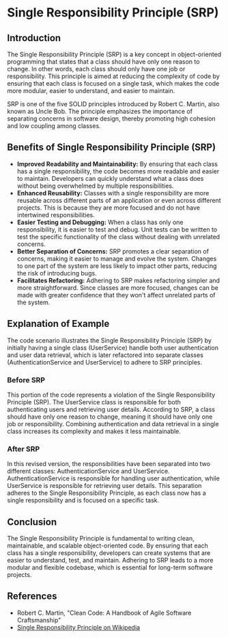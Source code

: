 # Single Responsibility Principle (SRP)

## Introduction

The Single Responsibility Principle (SRP) is a key concept in object-oriented programming that states that a class should have only one reason to change. In other words, each class should only have one job or responsibility. This principle is aimed at reducing the complexity of code by ensuring that each class is focused on a single task, which makes the code more modular, easier to understand, and easier to maintain.

SRP is one of the five SOLID principles introduced by Robert C. Martin, also known as Uncle Bob. The principle emphasizes the importance of separating concerns in software design, thereby promoting high cohesion and low coupling among classes.

## Benefits of Single Responsibility Principle (SRP)

- **Improved Readability and Maintainability:** By ensuring that each class has a single responsibility, the code becomes more readable and easier to maintain. Developers can quickly understand what a class does without being overwhelmed by multiple responsibilities.
- **Enhanced Reusability:** Classes with a single responsibility are more reusable across different parts of an application or even across different projects. This is because they are more focused and do not have intertwined responsibilities.
- **Easier Testing and Debugging:** When a class has only one responsibility, it is easier to test and debug. Unit tests can be written to test the specific functionality of the class without dealing with unrelated concerns.
- **Better Separation of Concerns:** SRP promotes a clear separation of concerns, making it easier to manage and evolve the system. Changes to one part of the system are less likely to impact other parts, reducing the risk of introducing bugs.
- **Facilitates Refactoring:** Adhering to SRP makes refactoring simpler and more straightforward. Since classes are more focused, changes can be made with greater confidence that they won't affect unrelated parts of the system.

## Explanation of Example

The code scenario illustrates the Single Responsibility Principle (SRP) by initially having a single class (UserService) handle both user authentication and user data retrieval, which is later refactored into separate classes (AuthenticationService and UserService) to adhere to SRP principles.

### Before SRP

This portion of the code represents a violation of the Single Responsibility Principle (SRP). The UserService class is responsible for both authenticating users and retrieving user details. According to SRP, a class should have only one reason to change, meaning it should have only one job or responsibility. Combining authentication and data retrieval in a single class increases its complexity and makes it less maintainable.

### After SRP

In this revised version, the responsibilities have been separated into two different classes: AuthenticationService and UserService. AuthenticationService is responsible for handling user authentication, while UserService is responsible for retrieving user details. This separation adheres to the Single Responsibility Principle, as each class now has a single responsibility and is focused on a specific task.

## Conclusion

The Single Responsibility Principle is fundamental to writing clean, maintainable, and scalable object-oriented code. By ensuring that each class has a single responsibility, developers can create systems that are easier to understand, test, and maintain. Adhering to SRP leads to a more modular and flexible codebase, which is essential for long-term software projects.

## References

- Robert C. Martin, "Clean Code: A Handbook of Agile Software Craftsmanship"
- [Single Responsibility Principle on Wikipedia](https://en.wikipedia.org/wiki/Single-responsibility_principle)
